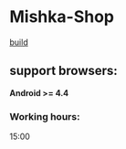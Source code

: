 # Mishka-Shop
[build](http://mi.wndrbase.com/)

## support browsers:
**Android >= 4.4**

### Working hours:
15:00